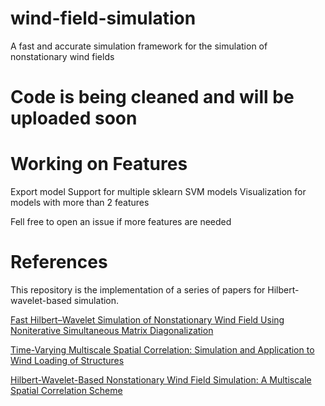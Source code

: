 # wind-field-simulation
A fast and accurate simulation framework for the simulation of nonstationary wind fields


# Code is being cleaned and will be uploaded soon

# Working on Features
Export model
Support for multiple sklearn SVM models
Visualization for models with more than 2 features

Fell free to open an issue if more features are needed

# References
This repository is the implementation of a series of papers for Hilbert-wavelet-based simulation.

[Fast Hilbert–Wavelet Simulation of Nonstationary Wind Field Using Noniterative Simultaneous Matrix Diagonalization](https://ascelibrary.org/doi/abs/10.1061/%28ASCE%29EM.1943-7889.0001897)

[Time-Varying Multiscale Spatial Correlation: Simulation and Application to Wind Loading of Structures](https://ascelibrary.org/doi/abs/10.1061/(ASCE)ST.1943-541X.0002689)

[Hilbert-Wavelet-Based Nonstationary Wind Field Simulation: A Multiscale Spatial Correlation Scheme](https://ascelibrary.org/doi/abs/10.1061/(ASCE)EM.1943-7889.0001490)
